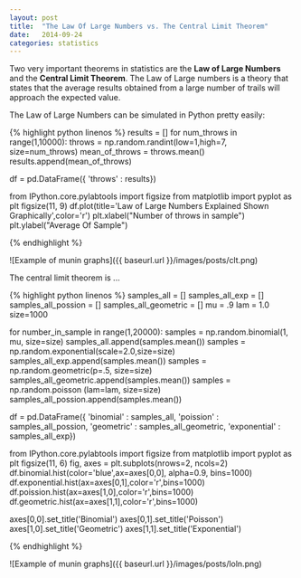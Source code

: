```yaml
---
layout: post
title:  "The Law Of Large Numbers vs. The Central Limit Theorem"
date:   2014-09-24
categories: statistics
---
```


Two very important theorems in statistics are the **Law of Large Numbers** and the **Central Limit Theorem**. The Law of Large numbers is a theory that states that the average results obtained from a large number of trails will approach the expected value.

The Law of Large Numbers can be simulated in Python pretty easily:

{% highlight python linenos %}
results = []
for num_throws in range(1,10000):
    throws = np.random.randint(low=1,high=7, size=num_throws)
    mean_of_throws = throws.mean()
    results.append(mean_of_throws)
	
df = pd.DataFrame({ 'throws' : results})

from IPython.core.pylabtools import figsize
from matplotlib import pyplot as plt
figsize(11, 9)
df.plot(title='Law of Large Numbers Explained Shown Graphically',color='r')
plt.xlabel("Number of throws in sample")
plt.ylabel("Average Of Sample")

{% endhighlight %}

![Example of munin graphs]({{ baseurl.url }}/images/posts/clt.png)

The central limit theorem is ...


{% highlight python linenos %}
samples_all = []
samples_all_exp = []
samples_all_possion = []
samples_all_geometric = []
mu = .9
lam = 1.0
size=1000

for number_in_sample in range(1,20000):
    samples = np.random.binomial(1, mu, size=size)
    samples_all.append(samples.mean())
    samples = np.random.exponential(scale=2.0,size=size)
    samples_all_exp.append(samples.mean())
    samples = np.random.geometric(p=.5, size=size)
    samples_all_geometric.append(samples.mean())
    samples = np.random.poisson (lam=lam, size=size)
    samples_all_possion.append(samples.mean()) 

df = pd.DataFrame({ 'binomial' : samples_all, 
                     'poission' : samples_all_possion,
                     'geometric' : samples_all_geometric,
                    'exponential' : samples_all_exp})
					
from IPython.core.pylabtools import figsize
from matplotlib import pyplot as plt
figsize(11, 6)
fig, axes = plt.subplots(nrows=2, ncols=2)
df.binomial.hist(color='blue',ax=axes[0,0], alpha=0.9, bins=1000)
df.exponential.hist(ax=axes[0,1],color='r',bins=1000)
df.poission.hist(ax=axes[1,0],color='r',bins=1000)
df.geometric.hist(ax=axes[1,1],color='r',bins=1000)

axes[0,0].set_title('Binomial')
axes[0,1].set_title('Poisson')
axes[1,0].set_title('Geometric')
axes[1,1].set_title('Exponential')

{% endhighlight %}

![Example of munin graphs]({{ baseurl.url }}/images/posts/loln.png)




